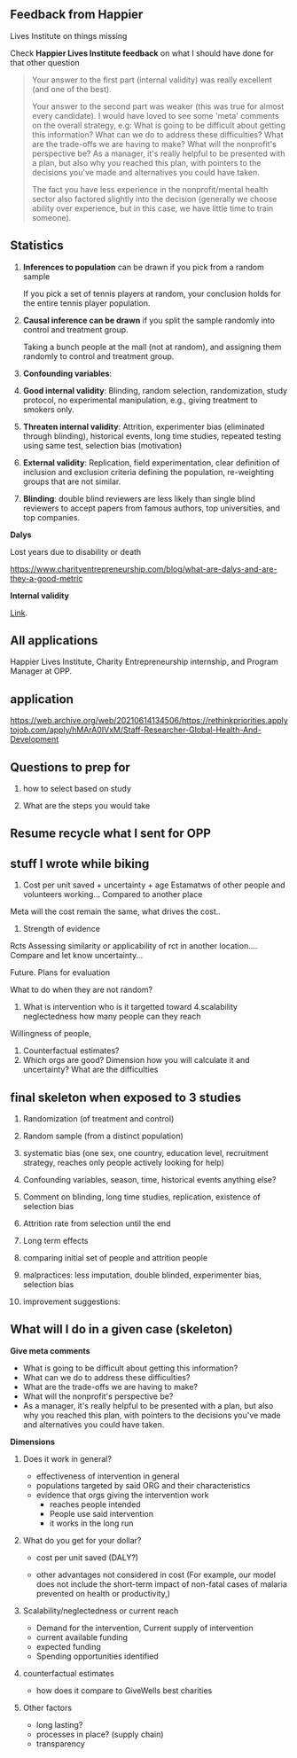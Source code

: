 ## Feedback from Happier
Lives Institute on things missing

Check **Happier Lives Institute feedback** on what I should have done
for that other question

> Your answer to the first part (internal validity) was really
> excellent (and one of the best).
>
> Your answer to the second part was weaker (this was true for
> almost every candidate). I would have loved to see some 'meta'
> comments on the overall strategy, e.g: What is going to be
> difficult about getting this information? What can we do to
> address these difficulties? What are the trade-offs we are
> having to make? What will the nonprofit's perspective be? As a
> manager, it's really helpful to be presented with a plan, but
> also why you reached this plan, with pointers to the decisions
> you've made and alternatives you could have taken.
>
> The fact you have less experience in the nonprofit/mental health
> sector also factored slightly into the decision (generally we
> choose ability over experience, but in this case, we have little
> time to train someone).

## Statistics

1. **Inferences to population** can be drawn if you pick from a random
   sample
   
   If you pick a set of tennis players at random, your conclusion
   holds for the entire tennis player population.
   
2. **Causal inference can be drawn** if you split the sample randomly
   into control and treatment group.

	Taking a bunch people at the mall (not at random), and assigning
    them randomly to control and treatment group.

3. **Confounding variables**:

4. **Good internal validity**: Blinding, random selection,
   randomization, study protocol, no experimental manipulation, e.g.,
   giving treatment to smokers only.
   
5. **Threaten internal validity**: Attrition, experimenter bias
   (eliminated through blinding), historical events, long time
   studies, repeated testing using same test, selection bias (motivation)
   
6. **External validity**: Replication, field experimentation, clear
   definition of inclusion and exclusion criteria defining the
   population, re-weighting groups that are not similar.

7. **Blinding**: double blind reviewers are less likely than single
   blind reviewers to accept papers from famous authors, top
   universities, and top companies.
   
**Dalys**

Lost years due to disability or death

https://www.charityentrepreneurship.com/blog/what-are-dalys-and-are-they-a-good-metric

**Internal validity**

[Link](https://web.archive.org/web/20210218051508/https://www.verywellmind.com/internal-and-external-validity-4584479
).

## All applications

Happier Lives Institute, Charity Entrepreneurship internship, and
Program Manager at OPP.

## application

https://web.archive.org/web/20210614134506/https://rethinkpriorities.applytojob.com/apply/hMArA0IVxM/Staff-Researcher-Global-Health-And-Development

## Questions to prep for

1. how to select based on study

2. What are the steps you would take

## Resume recycle what I sent for OPP

## stuff I wrote while biking

1. Cost per unit saved + uncertainty + age
Estamatws of other people and volunteers working... Compared to another place

Meta will the cost remain the same, what drives the cost..

1. Strength of evidence

Rcts
Assessing similarity or applicability of rct in another location.... Compare and let know uncertainty...

Future. Plans for evaluation

What to do when they are not random?

1. What is intervention who is it targetted toward
4.scalability neglectedness how many people can they reach

Willingness of people, 

1. Counterfactual estimates?
2. Which orgs are good? 
Dimension how you will calculate it and uncertainty? What are the difficulties

## final skeleton when exposed to 3 studies

1. Randomization (of treatment and control)

2. Random sample (from a distinct population)

3. systematic bias (one sex, one country, education level, recruitment
   strategy, reaches only people actively looking for help)
   
4. Confounding variables, season, time, historical events anything else?

5. Comment on blinding, long time studies, replication, existence of
   selection bias

6. Attrition rate from selection until the end

7. Long term effects

8. comparing initial set of people and attrition people

9. malpractices: less imputation, double blinded, experimenter bias,
   selection bias 

10. improvement suggestions: 

## What will I do in a given case (skeleton)

**Give meta comments**
- What is going to be difficult about getting this information? 
- What can we do to address these difficulties? 
- What are the trade-offs we are having to make? 
- What will the nonprofit's perspective be?
- As a manager, it's really helpful to be presented with a plan, but
also why you reached this plan, with pointers to the decisions you've
made and alternatives you could have taken.

**Dimensions**


1. Does it work in general?

	- effectiveness of intervention in general
	- populations targeted by said ORG and their characteristics
	- evidence that orgs giving the intervention work
		- reaches people intended
		- People use said intervention
		- it works in the long run


2. What do you get for your dollar?

	- cost per unit saved (DALY?)
	
	- other advantages not considered in cost (For example, our model
      does not include the short-term impact of non-fatal cases of
      malaria prevented on health or productivity,)

3. Scalability/neglectedness or current reach

	- Demand for the intervention, Current supply of intervention
	- current available funding
	- expected funding
	- Spending opportunities identified
	
4. counterfactual estimates

	- how does it compare to GiveWells best charities

5. Other factors

	- long lasting?
	- processes in place? (supply chain)
	- transparency
	
	

	
